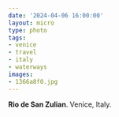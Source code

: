 ```yaml
---
date: '2024-04-06 16:00:00'
layout: micro
type: photo
tags:
- venice
- travel
- italy
- waterways
images:
- 1366a8f0.jpg
---
```


**Rio de San Zulian**. Venice, Italy.
